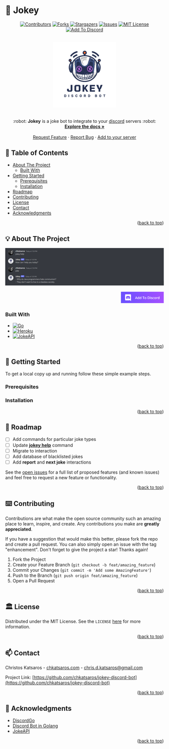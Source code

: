 <div id="top"></div>

# 🤖 Jokey 

<div align="center">
  
  [![Contributors][contributors-shield]][contributors-url]
  [![Forks][forks-shield]][forks-url]
  [![Stargazers][stars-shield]][stars-url]
  [![Issues][issues-shield]][issues-url]
  [![MIT License][license-shield]][license-url]
  [![Add To Discord][add-to-discord-shield]][add-to-discord-url]
  <!-- [![LinkedIn][linkedin-shield]][linkedin-url] -->
  
</div>

<!-- PROJECT LOGO -->
<br />
<div align="center">
  <a href="https://github.com/chkatsaros/jokey-discord-bot/">
    <img src='./images/jokey-logo.png' alt='Jokey Logo' width=200/>
  </a>
  <br/>
  <br/>

  <p align="center">
    :robot: <strong>Jokey</strong> is a joke bot to integrate to your <a href="https://discord.com/" alt="Discord Link">discord</a> servers :robot:
    <br />
    <a href="https://github.com/chkatsaros/jokey-discord-bot"><strong>Explore the docs »</strong></a>
    <br />
    <br />
    <a href="https://github.com/chkatsaros/jokey-discord-bot/issues/new?labels=bug">Request Feature</a>
    ·
    <a href="https://github.com/chkatsaros/jokey-discord-bot/issues/new?labels=enhancement">Report Bug</a>
    ·
    <a href="https://discord.com/oauth2/authorize?client_id=1003384862947946538&scope=bot">Add to your server</a>
  </p>
</div>

## 📝 Table of Contents

  <ul>
    <li>
      <a href="#-about-the-project">About The Project</a>
      <ul>
        <li><a href="#built-with">Built With</a></li>
      </ul>
    </li>
    <li>
      <a href="#-getting-started">Getting Started</a>
      <ul>
        <li><a href="#prerequisites">Prerequisites</a></li>
        <li><a href="#installation">Installation</a></li>
      </ul>
    </li>
<!--     <li><a href="#usage">Usage</a></li> -->
    <li><a href="#-roadmap">Roadmap</a></li>
    <li><a href="#%EF%B8%8F-contributing">Contributing</a></li>
    <li><a href="#%EF%B8%8F-license">License</a></li>
    <li><a href="#-contact">Contact</a></li>
    <li><a href="#-acknowledgments">Acknowledgments</a></li>
  </ul>
  
  <p align="right">(<a href="#top">back to top</a>)</p>

<!-- ABOUT THE PROJECT -->

## 💡 About The Project

<div align="center">
  <a href="https://github.com/chkatsaros/jokey-discord-bot/">
    <img src='./images/jokey-about.png' alt='Jokey About'/>
  </a>
</div>
<br/>
<!-- [![Product Name Screen Shot][product-screenshot]](https://example.com) -->


<div align="right">
  <a href="https://discord.com/oauth2/authorize?client_id=1003384862947946538&scope=bot">
    <img src="./images/addtodiscord.png" alt="Add to discord button" height="36"/>
  </a>
</div>

### Built With

- [![Go][golang]][golang-url]
- [![Heroku][heroku]][heroku-url]
- [![JokeAPI][jokeapi]][jokeapi-url]
<!-- - [![Next][next.js]][next-url]
- [![React][react.js]][react-url]
- [![Vue][vue.js]][vue-url]
- [![Angular][angular.io]][angular-url]
- [![Svelte][svelte.dev]][svelte-url]
- [![Laravel][laravel.com]][laravel-url]
- [![Bootstrap][bootstrap.com]][bootstrap-url]
- [![JQuery][jquery.com]][jquery-url] -->

<p align="right">(<a href="#top">back to top</a>)</p>

<!-- GETTING STARTED -->

## 🏁 Getting Started

<!-- This is an example of how you may give instructions on setting up your project locally. -->
To get a local copy up and running follow these simple example steps.

### Prerequisites

<!-- This is an example of how to list things you need to use the software and how to install them.

- npm
  ```sh
  npm install npm@latest -g
  ``` -->

### Installation

<!-- 1. Get a free API Key at [https://example.com](https://example.com)
2. Clone the repo
   ```sh
   git clone https://github.com/chkatsaros/jokey-discord-bot.git
   ```
3. Install NPM packages
   ```sh
   npm install
   ```
4. Enter your API in `config.js`
   ```js
   const API_KEY = "ENTER YOUR API";
   ``` -->

<p align="right">(<a href="#top">back to top</a>)</p>

<!-- USAGE EXAMPLES -->

<!-- ## Usage

Use this space to show useful examples of how a project can be used. Additional screenshots, code examples and demos work well in this space. You may also link to more resources.

_For more examples, please refer to the [Documentation](https://example.com)_

<p align="right">(<a href="#top">back to top</a>)</p> -->

<!-- ROADMAP -->

## 🧭 Roadmap

- [ ] Add commands for particular joke types
- [ ] Update [__jokey help__](https://github.com/chkatsaros/jokey-discord-bot/blob/master/bot/bot.go#L60) command
- [ ] Migrate to interaction
- [ ] Add database of blacklisted jokes
- [ ] Add __report__ and __next joke__ interactions  

See the [open issues](https://github.com/chkatsaros/jokey-discord-bot/issues) for a full list of proposed features (and known issues) and feel free to request a new feature or functionality.

<p align="right">(<a href="#top">back to top</a>)</p>

<!-- CONTRIBUTING -->

## ⌨️ Contributing

Contributions are what make the open source community such an amazing place to learn, inspire, and create. Any contributions you make are **greatly appreciated**.

If you have a suggestion that would make this better, please fork the repo and create a pull request. You can also simply open an issue with the tag "enhancement".
Don't forget to give the project a star! Thanks again!

1. Fork the Project
2. Create your Feature Branch (`git checkout -b feat/amazing_feature`)
3. Commit your Changes (`git commit -m 'Add some AmazingFeature'`)
4. Push to the Branch (`git push origin feat/amazing_feature`)
5. Open a Pull Request

<p align="right">(<a href="#top">back to top</a>)</p>

<!-- LICENSE -->

## 🏛️ License

Distributed under the MIT License. See the `LICENSE` [here](https://github.com/chkatsaros/jokey-discord-bot/blob/master/LICENSE) for more information.

<p align="right">(<a href="#top">back to top</a>)</p>

<!-- CONTACT -->

## 📫 Contact

Christos Katsaros - [chkatsaros.com](https://www.chkatsaros.com) - chris.d.katsaros@gmail.com

Project Link: [https://github.com/chkatsaros/jokey-discord-bot](https://github.com/chkatsaros/jokey-discord-bot)

<p align="right">(<a href="#top">back to top</a>)</p>

<!-- ACKNOWLEDGMENTS -->

## 🎉 Acknowledgments

- [DiscordGo](https://github.com/bwmarrin/discordgo)
- [Discord Bot in Golang](https://github.com/Rahulkumar2002/discord-bot-golang?ref=golangexample.com)
- [JokeAPI](https://jokeapi.dev/)

<p align="right">(<a href="#top">back to top</a>)</p>

<!-- MARKDOWN LINKS & IMAGES -->
<!-- https://www.markdownguide.org/basic-syntax/#reference-style-links -->

[contributors-shield]: https://img.shields.io/github/contributors/chkatsaros/jokey-discord-bot.svg?style=for-the-badge
[contributors-url]: https://github.com/chkatsaros/jokey-discord-bot/graphs/contributors
[forks-shield]: https://img.shields.io/github/forks/chkatsaros/jokey-discord-bot.svg?style=for-the-badge
[forks-url]: https://github.com/chkatsaros/jokey-discord-bot/network/members
[stars-shield]: https://img.shields.io/github/stars/chkatsaros/jokey-discord-bot.svg?style=for-the-badge&color=ffac33
[stars-url]: https://github.com/chkatsaros/jokey-discord-bot/stargazers
[issues-shield]: https://img.shields.io/github/issues/chkatsaros/jokey-discord-bot.svg?style=for-the-badge
[issues-url]: https://github.com/chkatsaros/jokey-discord-bot/issues
[license-shield]: https://img.shields.io/github/license/chkatsaros/jokey-discord-bot.svg?style=for-the-badge
[license-url]: https://github.com/chkatsaros/jokey-discord-bot/blob/master/LICENSE
[linkedin-shield]: https://img.shields.io/badge/-LinkedIn-black.svg?style=for-the-badge&logo=linkedin&colorB=555
[add-to-discord-url]: https://discord.com/oauth2/authorize?client_id=1003384862947946538&scope=bot
[add-to-discord-shield]: https://img.shields.io/badge/-Add%20to%20discord-transparent.svg?style=for-the-badge&logo=discord&logoColor=white&color=7289da
[linkedin-url]: https://linkedin.com/in/chkatsaros
[product-screenshot]: images/screenshot.png
[next.js]: https://img.shields.io/badge/next.js-000000?style=for-the-badge&logo=nextdotjs&logoColor=white
[next-url]: https://nextjs.org/
[react.js]: https://img.shields.io/badge/React-20232A?style=for-the-badge&logo=react&logoColor=61DAFB
[react-url]: https://reactjs.org/
[vue.js]: https://img.shields.io/badge/Vue.js-35495E?style=for-the-badge&logo=vuedotjs&logoColor=4FC08D
[vue-url]: https://vuejs.org/
[angular.io]: https://img.shields.io/badge/Angular-DD0031?style=for-the-badge&logo=angular&logoColor=white
[angular-url]: https://angular.io/
[svelte.dev]: https://img.shields.io/badge/Svelte-4A4A55?style=for-the-badge&logo=svelte&logoColor=FF3E00
[svelte-url]: https://svelte.dev/
[laravel.com]: https://img.shields.io/badge/Laravel-FF2D20?style=for-the-badge&logo=laravel&logoColor=white
[laravel-url]: https://laravel.com
[bootstrap.com]: https://img.shields.io/badge/Bootstrap-563D7C?style=for-the-badge&logo=bootstrap&logoColor=white
[bootstrap-url]: https://getbootstrap.com
[jquery.com]: https://img.shields.io/badge/jQuery-0769AD?style=for-the-badge&logo=jquery&logoColor=white
[jquery-url]: https://jquery.com
[golang]: https://img.shields.io/badge/GO-29BEB0?style=for-the-badge&logo=go&logoColor=white
[golang-url]: https://go.dev/
[heroku]: https://img.shields.io/badge/Heroku-6762A6?style=for-the-badge&logo=heroku&logoColor=white
[heroku-url]: https://dashboard.heroku.com/
[jokeapi]: https://img.shields.io/badge/jokeapi-3f188f?style=for-the-badge
[jokeapi-url]: https://github.com/Sv443/JokeAPI
